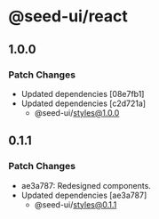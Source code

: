 # @seed-ui/react

## 1.0.0

### Patch Changes

- Updated dependencies [08e7fb1]
- Updated dependencies [c2d721a]
  - @seed-ui/styles@1.0.0

## 0.1.1

### Patch Changes

- ae3a787: Redesigned components.
- Updated dependencies [ae3a787]
  - @seed-ui/styles@0.1.1
